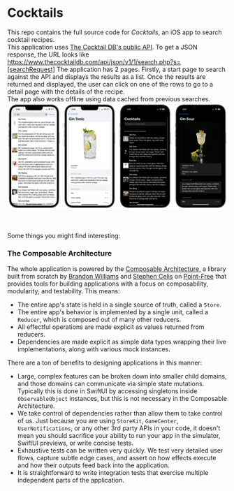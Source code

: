 # Cocktails

This repo contains the full source code for *Cocktails*, an iOS app to search cocktail recipes.
<br>
This application uses [The Cocktail DB's public API](https://www.thecocktaildb.com). To get a JSON response, the URL looks like
https://www.thecocktaildb.com/api/json/v1/1/search.php?s=[searchRequest]
The application has 2 pages. Firstly, a start page to search against the API and displays the results as a list. Once the results
are returned and displayed, the user can click on one of the rows to go to a detail page with the details of the recipe.
<br>
The app also works offline using data cached from previous searches.
![Screen shots of the app](screenshots.png)

<br><br>
Some things you might find interesting:

### The Composable Architecture

The whole application is powered by the [Composable Architecture](https://github.com/pointfreeco/swift-composable-architecture), a library built from scratch by [Brandon Williams](https://twitter.com/mbrandonw) and [Stephen Celis](https://twitter.com/stephencelis) on [Point-Free](https://www.pointfree.co/collections/composable-architecture) that provides tools for building applications with a focus on composability, modularity, and testability. This means:

* The entire app's state is held in a single source of truth, called a `Store`.
* The entire app's behavior is implemented by a single unit, called a `Reducer`, which is composed out of many other reducers.
* All effectful operations are made explicit as values returned from reducers.
* Dependencies are made explicit as simple data types wrapping their live implementations, along with various mock instances.

There are a ton of benefits to designing applications in this manner:

* Large, complex features can be broken down into smaller child domains, and those domains can communicate via simple state mutations. Typically this is done in SwiftUI by accessing singletons inside `ObservableObject` instances, but this is not necessary in the Composable Architecture.
* We take control of dependencies rather than allow them to take control of us. Just because you are using `StoreKit`, `GameCenter`, `UserNotifications`, or any other 3rd party APIs in your code, it doesn't mean you should sacrifice your ability to run your app in the simulator, SwiftUI previews, or write concise tests.
* Exhaustive tests can be written very quickly. We test very detailed user flows, capture subtle edge cases, and assert on how effects execute and how their outputs feed back into the application.
* It is straightforward to write integration tests that exercise multiple independent parts of the application.
